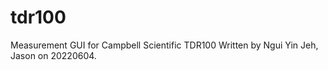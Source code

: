 # tdr100

Measurement GUI for Campbell Scientific TDR100
Written by Ngui Yin Jeh, Jason on 20220604.
